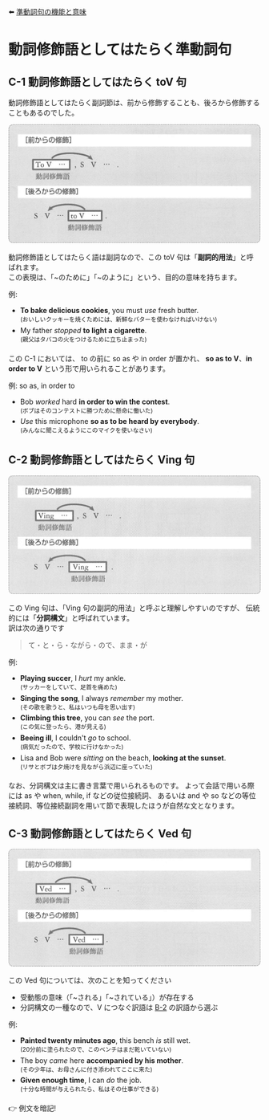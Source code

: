:arrow_left: [準動詞句の機能と意味](03-chapter-1.md)
# 動詞修飾語としてはたらく準動詞句
## <a id="C-1">C-1</a> 動詞修飾語としてはたらく toV 句
動詞修飾語としてはたらく副詞節は、前から修飾することも、後ろから修飾することもあるのでした。

<img src="fig/準動詞句-C_1-イメージ図.png" width="600"/>

動詞修飾語としてはたらく語は副詞なので、この toV 句は「__副詞的用法__」と呼ばれます。  
この表現は、「~のために」「~のように」という、目的の意味を持ちます。

例:
- __To bake delicious cookies__, you must _use_ fresh butter.  
  <sup>(おいしいクッキーを焼くためには、新鮮なバターを使わなければいけない)</sup>
- My father _stopped_ __to light a cigarette__.  
  <sup>(親父はタバコの火をつけるために立ち止まった)</sup>

この C-1 においては、 to の前に so as や in order が置かれ、
__so as to V__、__in order to V__ という形で用いられることがあります。

例: so as, in order to
- Bob _worked_ hard __in order to win the contest__.  
  <sup>(ボブはそのコンテストに勝つために懸命に働いた)</sup>
- _Use_ this microphone __so as to be heard by everybody__.  
  <sup>(みんなに聞こえるようにこのマイクを使いなさい)</sup>

## <a id="C-2">C-2</a> 動詞修飾語としてはたらく Ving 句

<img src="fig/準動詞句-C_2-イメージ図.png" width="600"/>

この Ving 句は、「Ving 句の副詞的用法」と呼ぶと理解しやすいのですが、
伝統的には「__分詞構文__」と呼ばれています。  
訳は次の通りです

> て・と・ら・ながら・ので、まま・が

例:
- __Playing succer__, I _hurt_ my ankle.  
  <sup>(サッカーをしていて、足首を痛めた)</sup>
- __Singing the song__, I always _remember_ my mother.  
  <sup>(その歌を歌うと、私はいつも母を思い出す)</sup>
- __Climbing this tree__, you can _see_ the port.  
  <sup>(この気に登ったら、港が見える)</sup>
- __Beeing ill__, I couldn't _go_ to school.  
  <sup>(病気だったので、学校に行けなかった)</sup>
- Lisa and Bob were _sitting_ on the beach, __looking at the sunset__.  
  <sup>(リサとボブは夕焼けを見ながら浜辺に座っていた)</sup>

なお、分詞構文は主に書き言葉で用いられるものです。
よって会話で用いる際には as や when, while, if などの従位接続詞、
あるいは and や so などの等位接続詞、等位接続副詞を用いて節で表現したほうが自然な文となります。

## <a id="C-3">C-3</a> 動詞修飾語としてはたらく Ved 句

<img src="fig/準動詞句-C_3-イメージ図.png" width="600"/>

この Ved 句については、次のことを知ってください
- 受動態の意味（「~される」「~されている」）が存在する
- 分詞構文の一種なので、V につなぐ訳語は [B-2](03-chapter-1-B.md#B-2) の訳語から選ぶ

例:
- __Painted twenty minutes ago__, this bench _is_ still wet.  
  <sup>(20分前に塗られたので、このベンチはまだ乾いていない)</sup>
- The boy _came_ here __accompanied by his mother__.  
  <sup>(その少年は、お母さんに付き添われてここに来た)</sup>
- __Given enough time__, I can _do_ the job.  
  <sup>(十分な時間が与えられたら、私はその仕事ができる)</sup>

:point_right: 例文を暗記!
